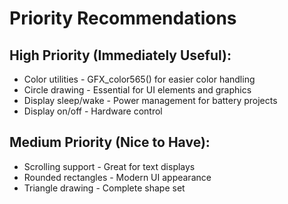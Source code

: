 # Priority Recommendations

## High Priority (Immediately Useful):
- Color utilities - GFX_color565() for easier color handling
- Circle drawing - Essential for UI elements and graphics
- Display sleep/wake - Power management for battery projects
- Display on/off - Hardware control

## Medium Priority (Nice to Have):
- Scrolling support - Great for text displays
- Rounded rectangles - Modern UI appearance
- Triangle drawing - Complete shape set



